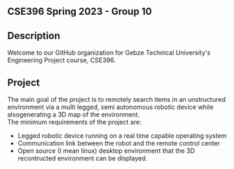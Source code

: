 ## CSE396 Spring 2023 - Group 10

## Description
Welcome to our GitHub organization for Gebze Technical University's Engineering Project  course, CSE396.

## Project
The   main   goal   of   the   project   is   to   remotely   search   items   in   an   unstructured environment   via   a   multi   legged,   semi   autonomous   robotic   device   while   alsogenerating a 3D map of the environment.   
The minimum requirements of the project are:   
- Legged robotic device running on a real time capable operating system   
- Communication link between the robot and the remote control center  
- Open   source   (I   mean   linux)   desktop   environment   that   the   3D recontructed environment can be displayed.   
